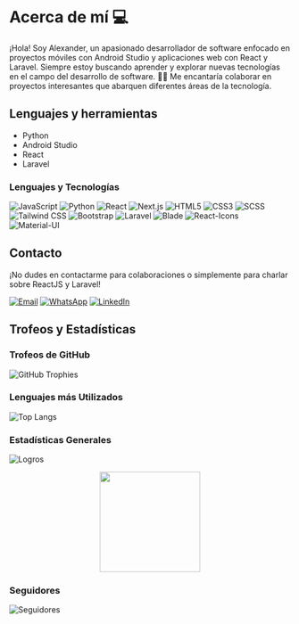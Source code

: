 # Acerca de mí 💻

¡Hola! Soy Alexander, un apasionado desarrollador de software enfocado en proyectos móviles con Android Studio y aplicaciones web con React y Laravel. Siempre estoy buscando aprender y explorar nuevas tecnologías en el campo del desarrollo de software. 👨‍💻 Me encantaría colaborar en proyectos interesantes que abarquen diferentes áreas de la tecnología.

## Lenguajes y herramientas
- Python
- Android Studio
- React
- Laravel

### Lenguajes y Tecnologías
![JavaScript](https://img.shields.io/badge/JavaScript-F7DF1E?logo=javascript&logoColor=black)
![Python](https://img.shields.io/badge/Python-3776AB?logo=python&logoColor=white)
![React](https://img.shields.io/badge/React-61DAFB?logo=react&logoColor=white)
![Next.js](https://img.shields.io/badge/Next.js-000000?logo=next.js&logoColor=white)
![HTML5](https://img.shields.io/badge/HTML5-E34F26?logo=html5&logoColor=white)
![CSS3](https://img.shields.io/badge/CSS3-1572B6?logo=css3&logoColor=white)
![SCSS](https://img.shields.io/badge/SCSS-CC6699?logo=sass&logoColor=white)
![Tailwind CSS](https://img.shields.io/badge/Tailwind%20CSS-06B6D4?logo=tailwindcss&logoColor=white)
![Bootstrap](https://img.shields.io/badge/Bootstrap-7952B3?logo=bootstrap&logoColor=white)
![Laravel](https://img.shields.io/badge/Laravel-FF2D20?logo=laravel&logoColor=white)
![Blade](https://img.shields.io/badge/Blade-FF2D20?logo=blade&logoColor=white)
![React-Icons](https://img.shields.io/badge/React%20Icons-61DAFB?logo=react&logoColor=white)
![Material-UI](https://img.shields.io/badge/Material%20UI-0081CB?logo=mui&logoColor=white)

## Contacto

¡No dudes en contactarme para colaboraciones o simplemente para charlar sobre ReactJS y Laravel!

[![Email](https://img.shields.io/badge/Email-Contact%20Me-blue?style=flat-square&logo=gmail)](mailto:paulluna99@gmail.com)
[![WhatsApp](https://img.shields.io/badge/WhatsApp-Chat%20with%20Me-brightgreen?style=flat-square&logo=whatsapp)](https://wa.me/+593985726434)
[![LinkedIn](https://img.shields.io/badge/LinkedIn-Profile-blue?style=flat-square&logo=linkedin)](https://www.linkedin.com/in/alexander-luna-arteaga/)

## Trofeos y Estadísticas

### Trofeos de GitHub
![GitHub Trophies](https://github-profile-trophy.vercel.app/?username=Alexander-Luna&theme=dracula&column=8)

### Lenguajes más Utilizados
![Top Langs](https://github-readme-stats.vercel.app/api/top-langs/?username=Alexander-Luna&theme=github_dark&layout=compact)

### Estadísticas Generales
![Logros](https://github-readme-stats.vercel.app/api?username=Alexander-Luna&show_icons=true&theme=github_dark)

<p align="center">
  <img height="180em" src="https://github-readme-streak-stats.herokuapp.com/?user=Alexander-Luna&theme=github_dark&hide_border=true"/>
</p>

### Seguidores
![Seguidores](https://img.shields.io/github/followers/Alexander-Luna?label=Followers&style=social&theme=github_dark)



